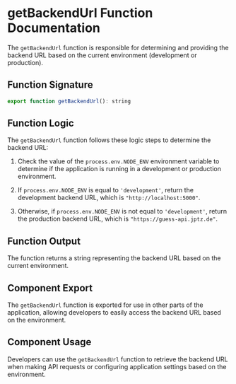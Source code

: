 # getBackendUrl Function Documentation

The `getBackendUrl` function is responsible for determining and providing the backend URL based on the current environment (development or production).

## Function Signature

```javascript
export function getBackendUrl(): string
```

## Function Logic

The `getBackendUrl` function follows these logic steps to determine the backend URL:

1. Check the value of the `process.env.NODE_ENV` environment variable to determine if the application is running in a development or production environment.

2. If `process.env.NODE_ENV` is equal to `'development'`, return the development backend URL, which is `"http://localhost:5000"`.

3. Otherwise, if `process.env.NODE_ENV` is not equal to `'development'`, return the production backend URL, which is `"https://guess-api.jptz.de"`.

## Function Output

The function returns a string representing the backend URL based on the current environment.

## Component Export

The `getBackendUrl` function is exported for use in other parts of the application, allowing developers to easily access the backend URL based on the environment.

## Component Usage

Developers can use the `getBackendUrl` function to retrieve the backend URL when making API requests or configuring application settings based on the environment.